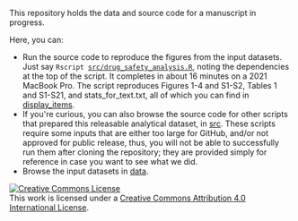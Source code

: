 This repository holds the data and source code for a manuscript in progress.

Here, you can:

+ Run the source code to reproduce the figures from the input datasets. Just say `Rscript `[`src/drug_safety_analysis.R`](/src/drug_safety_analysis.R), noting the dependencies at the top of the script. It completes in about 16 minutes on a 2021 MacBook Pro. The script reproduces Figures 1-4 and S1-S2, Tables 1 and S1-S21, and stats_for_text.txt, all of which you can find in [display_items](/display_items).
+ If you're curious, you can also browse the source code for other scripts that prepared this releasable analytical dataset, in [src](/src). These scripts require some inputs that are either too large for GitHub, and/or not approved for public release, thus, you will not be able to successfully run them after cloning the repository; they are provided simply for reference in case you want to see what we did.
+ Browse the input datasets in [data](/data).

<a rel="license" href="http://creativecommons.org/licenses/by/4.0/"><img alt="Creative Commons License" style="border-width:0" src="https://i.creativecommons.org/l/by/4.0/88x31.png" /></a><br />This work is licensed under a <a rel="license" href="http://creativecommons.org/licenses/by/4.0/">Creative Commons Attribution 4.0 International License</a>.

